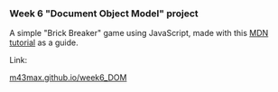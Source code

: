 ### Week 6 "Document Object Model" project

A simple "Brick Breaker" game using JavaScript, made with this
[MDN tutorial](https://developer.mozilla.org/en-US/docs/Games/Tutorials/2D_Breakout_game_pure_JavaScript) as a guide.

Link:

[m43max.github.io/week6_DOM](https://m43max.github.io/week6_DOM/)
